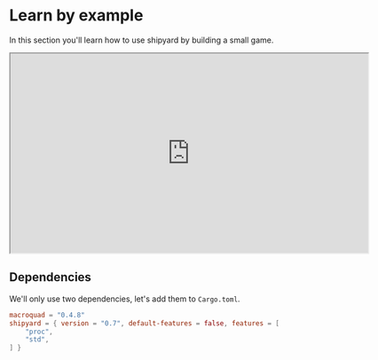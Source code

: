 # Learn by example

In this section you'll learn how to use shipyard by building a small game.

<iframe src="https://leudz.github.io/shipyard/square_eater" width="645" height="360" title="Square Eater game" scrolling="no"></iframe>

## Dependencies

We'll only use two dependencies, let's add them to `Cargo.toml`.

```toml
macroquad = "0.4.8"
shipyard = { version = "0.7", default-features = false, features = [
    "proc",
    "std",
] }
```
